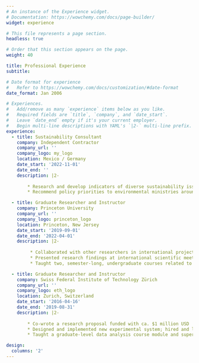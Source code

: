 ```yaml
---
# An instance of the Experience widget.
# Documentation: https://wowchemy.com/docs/page-builder/
widget: experience

# This file represents a page section.
headless: true

# Order that this section appears on the page.
weight: 40

title: Professional Experience
subtitle:

# Date format for experience
#   Refer to https://wowchemy.com/docs/customization/#date-format
date_format: Jan 2006

# Experiences.
#   Add/remove as many `experience` items below as you like.
#   Required fields are `title`, `company`, and `date_start`.
#   Leave `date_end` empty if it's your current employer.
#   Begin multi-line descriptions with YAML's `|2-` multi-line prefix.
experience:
  - title: Sustainability Consultant 
    company: Independent Contractor
    company_url: ''
    company_logo: my_logo
    location: Mexico / Germany
    date_start: '2022-11-01'
    date_end: ''
    description: |2-
        
        * Research and develop indicators of diverse sustainability issues, from deforestation to greenhouse gas emissions and air pollutants, to improve Yale University’s Environmental Performance Index in its 2024 release
        * Recommend policy priorities to environmental ministries around the world, and guide sustainability investments

  - title: Graduate Researcher and Instructor
    company: Princeton University
    company_url: ''
    company_logo: princeton_logo
    location: Princeton, New Jersey
    date_start: '2019-09-01'
    date_end: '2022-04-01'
    description: |2- 
    
         * Collaborated with other researchers in international projects and published four papers in top ecological journals
         * Presented research findings at international scientific meetings and received two prizes for the best student talk
         * Taught two, semester-long, undergraduate courses related to ecology and sustainability  

  - title: Graduate Researcher and Instructor
    company: Swiss Federal Institute of Technology Zürich
    company_url: ''
    company_logo: eth_logo
    location: Zurich, Switzerland
    date_start: '2016-04-16'
    date_end: '2019-08-31'
    description: |2-
    
        * Co-wrote a research proposal funded with ca. $1 million USD
        * Designed and implemented new experimental system; hired and led a team of five scientists for three consecutive field seasons in the Swiss Alps, working on a tight schedule under extreme weather conditions
        * Taught a graduate-level data analysis course module and supervised a Master thesis research project

design:
  columns: '2'
---
```

